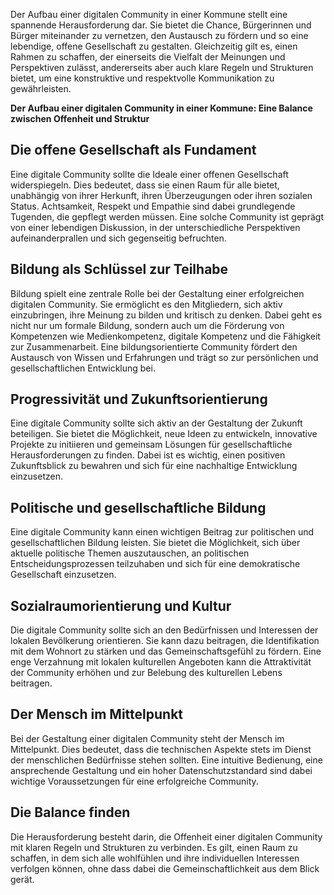 Der Aufbau einer digitalen Community in einer Kommune stellt eine spannende Herausforderung dar. Sie bietet die Chance, Bürgerinnen und Bürger miteinander zu vernetzen, den Austausch zu fördern und so eine lebendige, offene Gesellschaft zu gestalten. Gleichzeitig gilt es, einen Rahmen zu schaffen, der einerseits die Vielfalt der Meinungen und Perspektiven zulässt, andererseits aber auch klare Regeln und Strukturen bietet, um eine konstruktive und respektvolle Kommunikation zu gewährleisten.

**Der Aufbau einer digitalen Community in einer Kommune: Eine Balance zwischen Offenheit und Struktur**

## Die offene Gesellschaft als Fundament

Eine digitale Community sollte die Ideale einer offenen Gesellschaft widerspiegeln. Dies bedeutet, dass sie einen Raum für alle bietet, unabhängig von ihrer Herkunft, ihren Überzeugungen oder ihren sozialen Status. Achtsamkeit, Respekt und Empathie sind dabei grundlegende Tugenden, die gepflegt werden müssen. Eine solche Community ist geprägt von einer lebendigen Diskussion, in der unterschiedliche Perspektiven aufeinanderprallen und sich gegenseitig befruchten.

## Bildung als Schlüssel zur Teilhabe

Bildung spielt eine zentrale Rolle bei der Gestaltung einer erfolgreichen digitalen Community. Sie ermöglicht es den Mitgliedern, sich aktiv einzubringen, ihre Meinung zu bilden und kritisch zu denken. Dabei geht es nicht nur um formale Bildung, sondern auch um die Förderung von Kompetenzen wie Medienkompetenz, digitale Kompetenz und die Fähigkeit zur Zusammenarbeit. Eine bildungsorientierte Community fördert den Austausch von Wissen und Erfahrungen und trägt so zur persönlichen und gesellschaftlichen Entwicklung bei.

## Progressivität und Zukunftsorientierung

Eine digitale Community sollte sich aktiv an der Gestaltung der Zukunft beteiligen. Sie bietet die Möglichkeit, neue Ideen zu entwickeln, innovative Projekte zu initiieren und gemeinsam Lösungen für gesellschaftliche Herausforderungen zu finden. Dabei ist es wichtig, einen positiven Zukunftsblick zu bewahren und sich für eine nachhaltige Entwicklung einzusetzen.

## Politische und gesellschaftliche Bildung

Eine digitale Community kann einen wichtigen Beitrag zur politischen und gesellschaftlichen Bildung leisten. Sie bietet die Möglichkeit, sich über aktuelle politische Themen auszutauschen, an politischen Entscheidungsprozessen teilzuhaben und sich für eine demokratische Gesellschaft einzusetzen.

## Sozialraumorientierung und Kultur

Die digitale Community sollte sich an den Bedürfnissen und Interessen der lokalen Bevölkerung orientieren. Sie kann dazu beitragen, die Identifikation mit dem Wohnort zu stärken und das Gemeinschaftsgefühl zu fördern. Eine enge Verzahnung mit lokalen kulturellen Angeboten kann die Attraktivität der Community erhöhen und zur Belebung des kulturellen Lebens beitragen.

## Der Mensch im Mittelpunkt

Bei der Gestaltung einer digitalen Community steht der Mensch im Mittelpunkt. Dies bedeutet, dass die technischen Aspekte stets im Dienst der menschlichen Bedürfnisse stehen sollten. Eine intuitive Bedienung, eine ansprechende Gestaltung und ein hoher Datenschutzstandard sind dabei wichtige Voraussetzungen für eine erfolgreiche Community.

## Die Balance finden

Die Herausforderung besteht darin, die Offenheit einer digitalen Community mit klaren Regeln und Strukturen zu verbinden. Es gilt, einen Raum zu schaffen, in dem sich alle wohlfühlen und ihre individuellen Interessen verfolgen können, ohne dass dabei die Gemeinschaftlichkeit aus dem Blick gerät.

